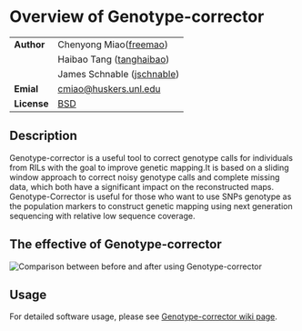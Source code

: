 # Overview of Genotype-corrector
| | |
| --- | ---
|**Author** | Chenyong Miao([freemao](http://github.com/freemao))
| | Haibao Tang ([tanghaibao](http://github.com/tanghaibao))
| | James Schnable ([jschnable](https://github.com/jschnable))
|**Emial** | <cmiao@huskers.unl.edu>
|**License** | [BSD](https://github.com/freemao/Genotype-corrector/blob/master/LICENSE)

## Description
Genotype-corrector is a useful tool to correct genotype calls for individuals
from RILs with the goal to improve genetic mapping.It is based on a sliding
window approach to correct noisy genotype calls and complete missing data,
which both have a significant impact on the reconstructed maps. Genotype-Corrector
is useful for those who want to use SNPs genotype as the population markers
to construct genetic mapping using next generation sequencing with relative
low sequence coverage.

## The effective of Genotype-corrector
![Comparison between before and after using Genotype-corrector](https://github.com/freemao/pics/blob/master/comparison.jpg)

## Usage
For detailed software usage, please see [Genotype-corrector wiki page](https://github.com/freemao/Genotype-corrector/wiki/Genotype-Corrector).
